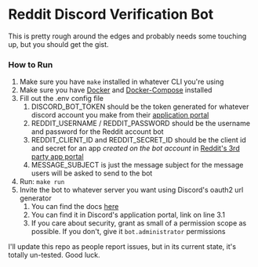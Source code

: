 # Reddit Discord Verification Bot

This is pretty rough around the edges and probably needs some touching up, but you should get the gist.

### How to Run

1. Make sure you have `make` installed in whatever CLI you're using
2. Make sure you have [Docker](https://docs.docker.com/engine/install/) and [Docker-Compose](https://docs.docker.com/compose/install/) installed
3. Fill out the .env config file
    1. DISCORD_BOT_TOKEN should be the token generated for whatever discord account you make from their [application portal](https://discord.com/developers/applications)
    2. REDDIT_USERNAME / REDDIT_PASSWORD should be the username and password for the Reddit account bot
    3. REDDIT_CLIENT_ID and REDDIT_SECRET_ID should be the client id and secret for an app *created on the bot account* in [Reddit's 3rd party app portal](https://www.reddit.com/prefs/apps/)
    4. MESSAGE_SUBJECT is just the message subject for the message users will be asked to send to the bot
4. Run: `make run`
5. Invite the bot to whatever server you want using Discord's oauth2 url generator
    1. You can find the docs [here](https://discord.com/developers/docs/topics/oauth2#authorization-code-grant)
    2. You can find it in Discord's application portal, link on line 3.1
    3. If you care about security, grant as small of a permission scope as possible. If you don't, give it `bot.administrator` permissions

I'll update this repo as people report issues, but in its current state, it's totally un-tested. Good luck.
